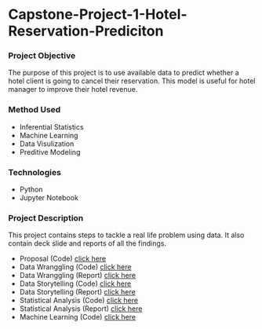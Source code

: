 # Capstone-Project-1-Hotel-Reservation-Prediciton
### Project Objective
The purpose of this project is to use available data to predict whether a hotel client is going to cancel their reservation. This model is useful for hotel manager to improve their hotel revenue.
### Method Used
* Inferential Statistics
* Machine Learning 
* Data Visulization 
* Preditive Modeling
### Technologies 
* Python 
* Jupyter Notebook
### Project Description 
This project contains steps to tackle a real life problem using data. It also contain deck slide and reports of all the findings.
* Proposal (Code) [click here](Capstone_1_Proposal.pdf)
* Data Wranggling (Code) [click here](https://github.com/Hantao-Lin/Capstone-Project-1-Hotel-Reservation-Prediciton/blob/master/Data%20Wrangling_final.ipynb)
* Data Wranggling (Report) [click here](Data_Wrangling.pdf)
* Data Storytelling (Code) [click here](https://github.com/Hantao-Lin/Capstone-Project-1-Hotel-Reservation-Prediciton/blob/master/Data%20Story%20Telling2.ipynb)
* Data Storytelling (Report) [click here](https://github.com/Hantao-Lin/Capstone-Project-1-Hotel-Reservation-Prediciton/blob/master/Data%20Storytelling.pdf)
* Statistical Analysis (Code) [click here](https://github.com/Hantao-Lin/Capstone-Project-1-Hotel-Reservation-Prediciton/blob/master/Statistical%20Analysis.ipynb)
* Statistical Analysis (Report) [click here](https://github.com/Hantao-Lin/Capstone-Project-1-Hotel-Reservation-Prediciton/blob/master/Statistical%20Analysis.pdf)
* Machine Learning (Code) [click here](https://github.com/Hantao-Lin/Capstone-Project-1-Hotel-Reservation-Prediciton/blob/master/Machine%20Learning.ipynb) 
